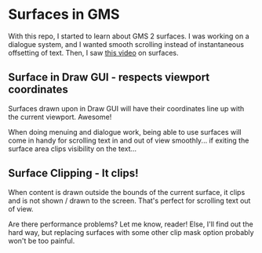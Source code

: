 # Surfaces in GMS

With this repo, I started to learn about GMS 2 surfaces. I was working on a dialogue system, and I wanted smooth scrolling instead of instantaneous offsetting of text. Then, I saw [this video](https://www.youtube.com/watch?v=ZrvKmDpVP6I) on surfaces.

## Surface in Draw GUI - respects viewport coordinates

Surfaces drawn upon in Draw GUI will have their coordinates line up with the current viewport. Awesome!

When doing menuing and dialogue work, being able to use surfaces will come in handy for scrolling text in and out of view smoothly... if exiting the surface area clips visibility on the text...

## Surface Clipping - It clips!

When content is drawn outside the bounds of the current surface, it clips and is not shown / drawn to the screen. That's perfect for scrolling text out of view.

Are there performance problems? Let me know, reader! Else, I'll find out the hard way, but replacing surfaces with some other clip mask option probably won't be too painful.